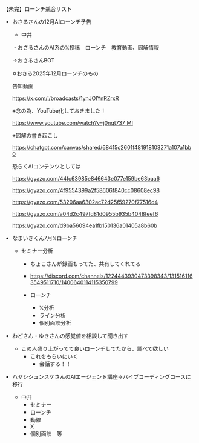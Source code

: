 【未完】ローンチ競合リスト
- おさるさんの12月AIローンチ予告
    - 中井
    
    ・おさるさんのAI系の𝕏投稿　ローンチ　教育動画、図解情報
    
    →おさるさんBOT
    
    ✡️おさる2025年12月ローンチのもの
    
    告知動画
    
    https://x.com/i/broadcasts/1ynJOlYnRZrxR
    
    ※念の為、YouTube化しておきました！
    
    https://www.youtube.com/watch?v=j0nqt737_MI
    
    ※図解の書き起こし
    
    https://chatgpt.com/canvas/shared/68415c2601f481918103271a107a1bb0
    
    恐らくAIコンテンツとしては
    
    https://gyazo.com/44fc63985e846643e077e159be63baa6
    
    https://gyazo.com/4f9554399a2f58606f840cc08608ec98
    
    https://gyazo.com/53206aa6302ac72d25f59270f77516d4
    
    https://gyazo.com/a04d2c497fd81d0955b935b4048feef6
    
    https://gyazo.com/d9ba56094ea1fb150136a01405a8b60b
    

- なまいきくん7月𝕏ローンチ
    - セミナー分析
        - ちょこさんが録画もってた、共有してくれてる
        - https://discord.com/channels/1224443930473398343/1315161163549511710/1400640114115350799
        
        - ローンチ
            - 𝕏分析
            - ライン分析
            - 個別面談分析

- わどさん・ゆきさんの感覚値を相談して聞き出す
    - この人盛り上がってて良いローンチしてたから、調べて欲しい
        - これをもらいにいく
            - 会話する！！

- ハヤシシュンスケさんのAIエージェント講座→バイブコーディングコースに移行
    - 中井
        - セミナー
        - ローンチ
        - 動線
        - X
        - 個別面談　等